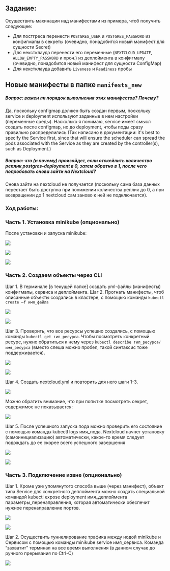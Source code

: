 ## Задание:
    
Осуществить махинации над манифестами из примера, чтоб получить следующее:
    
- Для постгреса перенести `POSTGRES_USER` и `POSTGRES_PASSWORD` из конфигмапы в секреты (очевидно, понадобится новый манифест для сущности Secret)
- Для некстклауда перенести его переменные (`NEXTCLOUD_UPDATE`, `ALLOW_EMPTY_PASSWORD` и проч.) из деплоймента в конфигмапу (очевидно, понадобится новый манифест для сущности ConfigMap)
- Для некстклауда добавить `Liveness` и `Readiness` пробы

## Новые манифесты в папке `manifests_new`


##### Вопрос: важен ли порядок выполнения этих манифестов? Почему?

Да, поскольку configmap должен быть создан первым, поскольку service и deployment используют заданные в нем настройки (переменные среды). Насколько я понимаю, service имеет смысл создать после configmap, но до deployment, чтобы поды сразу правильно распределились (Так написано в документации: it's best to specify the Service first, since that will ensure the scheduler can spread the pods associated with the Service as they are created by the controller(s), such as Deployment.)

##### Вопрос: что (и почему) произойдет, если отскейлить количество реплик postgres-deployment в 0, затем обратно в 1, после чего попробовать снова зайти на Nextcloud? 

Снова зайти на nextcloud не получается (поскольку сама база данных перестает быть доступна при понижении количества реплик до 0, а при возвращении до 1 nextcloud сам заново к ней не подключается).


### Ход работы:


### Часть 1. Установка minikube (опционально)

После установки и запуска minikube:

![](screenshot_photos/image0_1.png)

![](screenshot_photos/image0_2.png)

![](screenshot_photos/image0_3.png)

### Часть 2. Создаем объекты через CLI

Шаг 1. В терминале [в текущей папке] создать yml-файлы (манифесты) конфигмапы, сервиса и деплоймента.
Шаг 2. Прогнать манифесты, чтоб описанные объекты создались в кластере, с помощью команды `kubectl create –f имя_файла`

![](screenshot_photos/image1.png)

![](screenshot_photos/image2.png)



Шаг 3. Проверить, что все ресурсы успешно создались, с помощью команды `kubectl get тип_ресурса`. Чтобы посмотреть конкретный ресурс, нужно обратиться к нему через `kubectl describe тип_ресурса/имя_ресурса` (вместо слеша можно пробел, такой синтаксис тоже поддерживается).

![](screenshot_photos/image3.png)

![](screenshot_photos/image4.png)

Шаг 4. Создать nextcloud.yml и повторить для него шаги 1-3.

![](screenshot_photos/image5.png)

Можно обратить внимание, что при попытке посмотреть секрет, содержимое не показывается:

![](screenshot_photos/image6.png)


Шаг 5. После успешного запуска пода можно проверить его состояние с помощью команды kubectl logs имя_пода. Nextcloud начнет установку (самоинициализацию) автоматически, какое-то время следует подождать до ее скорее всего успешного завершения


![](screenshot_photos/image7.png)

![](screenshot_photos/image8.png)


### Часть 3. Подключение извне (опционально)

Шаг 1. Кроме уже упомянутого способа выше (через манифест), объект типа Service для конкретного деплоймента можно создать специальной командой kubectl expose deployment имя_деплоймента параметры_перенаправления, которая автоматически обеспечит нужное перенаправление портов.

![](screenshot_photos/image9_1.png)

![](screenshot_photos/image9_2.png)

Шаг 2. Осуществить туннелирование трафика между нодой minikube и Сервисом с помощью команды minikube service имя_сервиса. Команда “захватит” терминал на все время выполнения (в данном случае до ручного прерывания по Ctrl-C)

![](screenshot_photos/image10.png)

